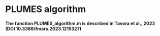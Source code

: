 # PLUMES algorithm

#### The function PLUMES_algorithm.m is described in Tavora et al., 2023 (DOI 10.3389/fmars.2023.1215327)
